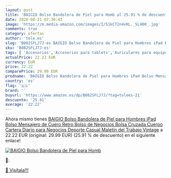 ```yaml
---
layout: post
title: 'BAIGIO Bolso Bandolera de Piel para Homb al 25.91 % de descuento'
date: 2020-08-21 07:30:43
image: 'https://m.media-amazon.com/images/I/51kCT2n4vKL._SL400_.jpg'
comments: true
category: ofertas
author: 'tole.es'
slug: 'B082SFLJ7J-es BAIGIO Bolso Bandolera de Piel para Hombres iPad Bolso...'
sku: 'B082SFLJ7J-es'
tags: [ 'Accesorios','Accesorios para tablets','Auriculares para equipo de audio','Auriculares y accesorios','Electrónica','Electrónica para moto','Electrónica para vehículos','Fundas blandas para tablets','Fundas para tablets','Informática','Smartwatches','Soportes para moto','Tecnología para vestir','ipad', ]
actualPrice: 22.22 EUR
currency: EUR
price: 22.22
comparePrice: 29.99 EUR
prodname: 'BAIGIO Bolso Bandolera de Piel para Hombres iPad Bolso Mensajero de Cuero Retro Bolso de Negocios Bolsa Cruzada Cuerpo Cartera Diario para Negocios Deporte Casual Maletín del Trabajo Vintage'
country: 'es'
flag: '🇪🇸'
brand: ''
buyurl: 'https://www.amazon.es/dp/B082SFLJ7J/?tag=tolees-21'
descuento: '25.91'
average: '22.22'
---
```


Ahora mismo tienes [BAIGIO Bolso Bandolera de Piel para Hombres iPad Bolso Mensajero de Cuero Retro Bolso de Negocios Bolsa Cruzada Cuerpo Cartera Diario para Negocios Deporte Casual Maletín del Trabajo Vintage](https://www.amazon.es/dp/B082SFLJ7J/?tag=tolees-21) a 22.22 EUR (original: 29.99 EUR) (25.91 %  de descuento) en el siguiente enlace!

[![BAIGIO Bolso Bandolera de Piel para Homb](https://m.media-amazon.com/images/I/51kCT2n4vKL._SL400_.jpg)](https://www.amazon.es/dp/B082SFLJ7J/?tag=tolees-21)

🔎:


[🛒 Visítala!!!](https://www.amazon.es/dp/B082SFLJ7J/?tag=tolees-21)

